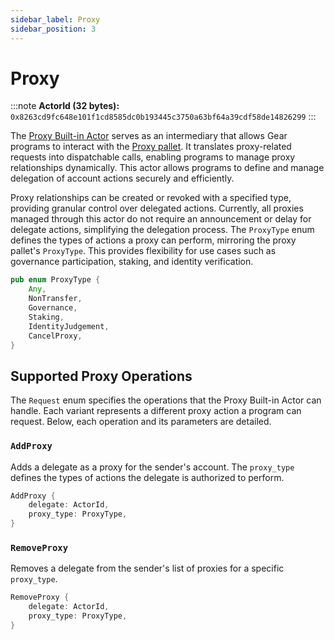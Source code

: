 ```yaml
---
sidebar_label: Proxy
sidebar_position: 3
---
```


# Proxy

:::note
**ActorId (32 bytes):**  
`0x8263cd9fc648e101f1cd8585dc0b193445c3750a63bf64a39cdf58de14826299`
:::

The [Proxy Built-in Actor](https://github.com/gear-tech/gear/blob/master/pallets/gear-builtin/src/proxy.rs) serves as an intermediary that allows Gear programs to interact with the [Proxy pallet](https://paritytech.github.io/polkadot-sdk/master/pallet_proxy/index.html). It translates proxy-related requests into dispatchable calls, enabling programs to manage proxy relationships dynamically. This actor allows programs to define and manage delegation of account actions securely and efficiently.

Proxy relationships can be created or revoked with a specified type, providing granular control over delegated actions. Currently, all proxies managed through this actor do not require an announcement or delay for delegate actions, simplifying the delegation process. The `ProxyType` enum defines the types of actions a proxy can perform, mirroring the proxy pallet's `ProxyType`. This provides flexibility for use cases such as governance participation, staking, and identity verification.

```rust
pub enum ProxyType {
    Any,
    NonTransfer,
    Governance,
    Staking,
    IdentityJudgement,
    CancelProxy,
}
```

## Supported Proxy Operations

The `Request` enum specifies the operations that the Proxy Built-in Actor can handle. Each variant represents a different proxy action a program can request. Below, each operation and its parameters are detailed.

### `AddProxy`

Adds a delegate as a proxy for the sender's account. The `proxy_type` defines the types of actions the delegate is authorized to perform.

```rust
AddProxy {
    delegate: ActorId,
    proxy_type: ProxyType,
}
```

### `RemoveProxy`

Removes a delegate from the sender's list of proxies for a specific `proxy_type`.

```rust
RemoveProxy {
    delegate: ActorId,
    proxy_type: ProxyType,
}
```